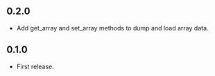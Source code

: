 ## 0.2.0
- Add get_array and set_array methods to dump and load array data.

## 0.1.0
- First release.
